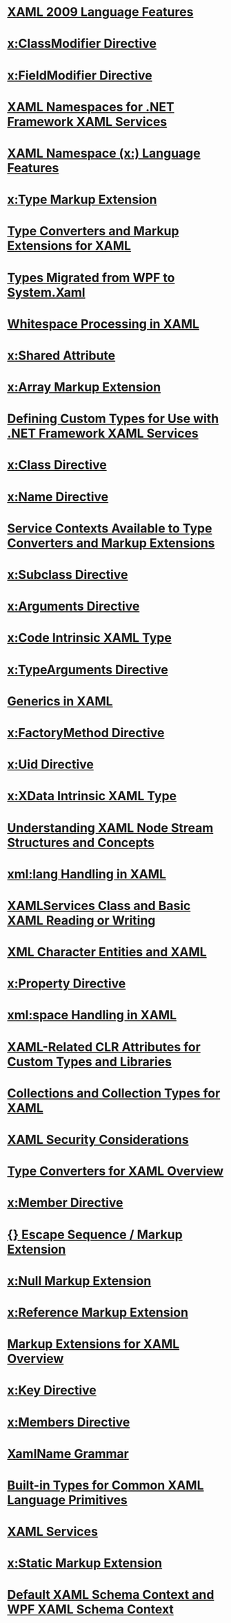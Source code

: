 # [XAML 2009 Language Features](xaml-2009-language-features.md)
# [x:ClassModifier Directive](x-classmodifier-directive.md)
# [x:FieldModifier Directive](x-fieldmodifier-directive.md)
# [XAML Namespaces for .NET Framework XAML Services](xaml-namespaces-for-net-framework-xaml-services.md)
# [XAML Namespace (x:) Language Features](xaml-namespace-x-language-features.md)
# [x:Type Markup Extension](x-type-markup-extension.md)
# [Type Converters and Markup Extensions for XAML](type-converters-and-markup-extensions-for-xaml.md)
# [Types Migrated from WPF to System.Xaml](types-migrated-from-wpf-to-system-xaml.md)
# [Whitespace Processing in XAML](whitespace-processing-in-xaml.md)
# [x:Shared Attribute](x-shared-attribute.md)
# [x:Array Markup Extension](x-array-markup-extension.md)
# [Defining Custom Types for Use with .NET Framework XAML Services](defining-custom-types-for-use-with-net-framework-xaml-services.md)
# [x:Class Directive](x-class-directive.md)
# [x:Name Directive](x-name-directive.md)
# [Service Contexts Available to Type Converters and Markup Extensions](service-contexts-available-to-type-converters-and-markup-extensions.md)
# [x:Subclass Directive](x-subclass-directive.md)
# [x:Arguments Directive](x-arguments-directive.md)
# [x:Code Intrinsic XAML Type](x-code-intrinsic-xaml-type.md)
# [x:TypeArguments Directive](x-typearguments-directive.md)
# [Generics in XAML](generics-in-xaml.md)
# [x:FactoryMethod Directive](x-factorymethod-directive.md)
# [x:Uid Directive](x-uid-directive.md)
# [x:XData Intrinsic XAML Type](x-xdata-intrinsic-xaml-type.md)
# [Understanding XAML Node Stream Structures and Concepts](understanding-xaml-node-stream-structures-and-concepts.md)
# [xml:lang Handling in XAML](xml-lang-handling-in-xaml.md)
# [XAMLServices Class and Basic XAML Reading or Writing](xamlservices-class-and-basic-xaml-reading-or-writing.md)
# [XML Character Entities and XAML](xml-character-entities-and-xaml.md)
# [x:Property Directive](x-property-directive.md)
# [xml:space Handling in XAML](xml-space-handling-in-xaml.md)
# [XAML-Related CLR Attributes for Custom Types and Libraries](xaml-related-clr-attributes-for-custom-types-and-libraries.md)
# [Collections and Collection Types for XAML](collections-and-collection-types-for-xaml.md)
# [XAML Security Considerations](xaml-security-considerations.md)
# [Type Converters for XAML Overview](type-converters-for-xaml-overview.md)
# [x:Member Directive](x-member-directive.md)
# [{} Escape Sequence / Markup Extension]({}-escape-sequence-markup-extension.md)
# [x:Null Markup Extension](x-null-markup-extension.md)
# [x:Reference Markup Extension](x-reference-markup-extension.md)
# [Markup Extensions for XAML Overview](markup-extensions-for-xaml-overview.md)
# [x:Key Directive](x-key-directive.md)
# [x:Members Directive](x-members-directive.md)
# [XamlName Grammar](xamlname-grammar.md)
# [Built-in Types for Common XAML Language Primitives](built-in-types-for-common-xaml-language-primitives.md)
# [XAML Services](xaml-services.md)
# [x:Static Markup Extension](x-static-markup-extension.md)
# [Default XAML Schema Context and WPF XAML Schema Context](default-xaml-schema-context-and-wpf-xaml-schema-context.md)
